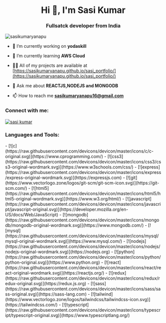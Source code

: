 <h1 align="center">Hi 👋, I'm Sasi Kumar</h1>
<h3 align="center">Fullsatck developer from India</h3>

<p align="left"> <img src="https://komarev.com/ghpvc/?username=sasikumaryanapu&label=Profile%20views&color=0e75b6&style=flat" alt="sasikumaryanapu" /> </p>


- 🔭 I’m currently working on **yodaskill**

- 🌱 I’m currently learning **AWS Cloud**

- 👨‍💻 All of my projects are available at [https://sasikumaryanapu.github.io/sasi_portfolio/](https://sasikumaryanapu.github.io/sasi_portfolio/)

- 💬 Ask me about **REACTJS,NODEJS and MONGODB**

- 📫 How to reach me **sasikumaryanapu16@gmail.com**

<h3 align="left">Connect with me:</h3>
<p align="left">
<a href="https://linkedin.com/in/sasi kumar" target="blank"><img align="center" src="https://raw.githubusercontent.com/rahuldkjain/github-profile-readme-generator/master/src/images/icons/Social/linked-in-alt.svg" alt="sasi kumar" height="30" width="40" /></a>
</p>

<h3 align="left">Languages and Tools:</h3>
- [![c](https://raw.githubusercontent.com/devicons/devicon/master/icons/c/c-original.svg)](https://www.cprogramming.com/)
- [![css3](https://raw.githubusercontent.com/devicons/devicon/master/icons/css3/css3-original-wordmark.svg)](https://www.w3schools.com/css/)
- [![express](https://raw.githubusercontent.com/devicons/devicon/master/icons/express/express-original-wordmark.svg)](https://expressjs.com)
- [![git](https://www.vectorlogo.zone/logos/git-scm/git-scm-icon.svg)](https://git-scm.com/)
- [![html5](https://raw.githubusercontent.com/devicons/devicon/master/icons/html5/html5-original-wordmark.svg)](https://www.w3.org/html/)
- [![javascript](https://raw.githubusercontent.com/devicons/devicon/master/icons/javascript/javascript-original.svg)](https://developer.mozilla.org/en-US/docs/Web/JavaScript)
- [![mongodb](https://raw.githubusercontent.com/devicons/devicon/master/icons/mongodb/mongodb-original-wordmark.svg)](https://www.mongodb.com/)
- [![mysql](https://raw.githubusercontent.com/devicons/devicon/master/icons/mysql/mysql-original-wordmark.svg)](https://www.mysql.com/)
- [![nodejs](https://raw.githubusercontent.com/devicons/devicon/master/icons/nodejs/nodejs-original-wordmark.svg)](https://nodejs.org)
- [![python](https://raw.githubusercontent.com/devicons/devicon/master/icons/python/python-original.svg)](https://www.python.org)
- [![react](https://raw.githubusercontent.com/devicons/devicon/master/icons/react/react-original-wordmark.svg)](https://reactjs.org/)
- [![redux](https://raw.githubusercontent.com/devicons/devicon/master/icons/redux/redux-original.svg)](https://redux.js.org)
- [![sass](https://raw.githubusercontent.com/devicons/devicon/master/icons/sass/sass-original.svg)](https://sass-lang.com)
- [![tailwind](https://www.vectorlogo.zone/logos/tailwindcss/tailwindcss-icon.svg)](https://tailwindcss.com/)
- [![typescript](https://raw.githubusercontent.com/devicons/devicon/master/icons/typescript/typescript-original.svg)](https://www.typescriptlang.org/)



<!-- <p><img align="left" src="https://github-readme-stats.vercel.app/api/top-langs?username=sasikumaryanapu&show_icons=true&locale=en&layout=compact" alt="sasikumaryanapu" /></p>

<p>&nbsp;<img align="center" src="https://github-readme-stats.vercel.app/api?username=sasikumaryanapu&show_icons=true&locale=en" alt="sasikumaryanapu" /></p>

<p><img align="center" src="https://github-readme-streak-stats.herokuapp.com/?user=sasikumaryanapu&" alt="sasikumaryanapu" /></p> >
